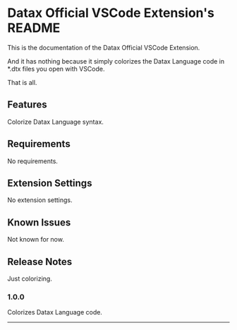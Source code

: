 # Datax Official VSCode Extension's README

This is the documentation of the Datax Official VSCode Extension.

And it has nothing because it simply colorizes the Datax Language code in *.dtx files you open with VSCode.

That is all.

## Features

Colorize Datax Language syntax.

## Requirements

No requirements.

## Extension Settings

No extension settings.

## Known Issues

Not known for now.

## Release Notes

Just colorizing.

### 1.0.0

Colorizes Datax Language code.

---


